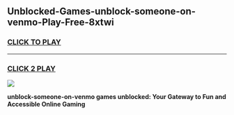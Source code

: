 
## Unblocked-Games-unblock-someone-on-venmo-Play-Free-8xtwi
<h3>
<a href="https://premium76.site?title=unblock-someone-on-venmo&ref=12A">CLICK TO PLAY</a></h3>
<hr>

<h3>
<a href="https://premium76.site?title=unblock-someone-on-venmo&ref=12A">CLICK 2 PLAY</a>
  
</h3>

<a href="https://premium76.site?title=unblock-someone-on-venmo&ref=12A"><img src="https://clearcache.store/games.png"></a>


**unblock-someone-on-venmo games unblocked: Your Gateway to Fun and Accessible Online Gaming**
